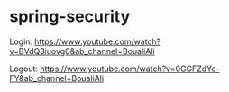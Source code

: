 # spring-security

Login: https://www.youtube.com/watch?v=BVdQ3iuovg0&ab_channel=BoualiAli

Logout: https://www.youtube.com/watch?v=0GGFZdYe-FY&ab_channel=BoualiAli

